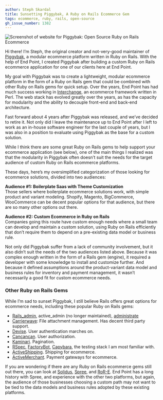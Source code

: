 ```yaml
---
author: Steph Skardal
title: Sunsetting Piggybak, A Ruby on Rails Ecommerce Gem
tags: ecommerce, ruby, rails, open-source
gh_issue_number: 1382
---
```


<img src="/blog/2018/02/14/sunsetting-piggybak/piggybak.jpg" alt="Screenshot of website for Piggybak: Open Source Ruby on Rails Ecommerce" /><br />

Hi there! I’m Steph, the original creator and not-very-good maintainer
of [Piggybak](https://github.com/piggybak/piggybak), a modular ecommerce
platform written in Ruby on Rails. With the help of End Point, I created
Piggybak after building a custom Ruby on Rails ecommerce application
for one of our clients here at End Point.

My goal with Piggybak was to create a lightweight, modular ecommerce
platform in the form of a Ruby on Rails gem that could be combined with
other Ruby on Rails gems for quick setup. Over the years, End Point has
had much success working in [Interchange](http://www.icdevgroup.org/), an
ecommerce framework written in Perl.  The web stack has evolved greatly
over the years, as has the capacity for modularity and the ability to
decouple front-end and back-end architecture.

Fast forward about 4 years after Piggybak was released, and we’ve
decided to retire it. Not only did I leave the maintenance up to End Point
after I left to work as an in-house software engineer for the last couple
of years, but I was also in a position to evaluate using Piggybak as
the base for a custom solution.

While I think there are some great Ruby on Rails gems to help support
your ecommerce application (see below), one of the main things I realized
was that the modularity in Piggybak often doesn’t suit the needs for the
target audience of custom Ruby on Rails ecommerce platforms.

These days, here’s my oversimplified categorization of those looking
for ecommerce solutions, divided into two audiences:

<b>Audience #1: Boilerplate Saas with Theme Customization</b><br />
Those sellers where boilerplate ecommerce solutions work, with simple
product and variant modeling. Shopify, Magento, BigCommerce, WooCommerce
can be decent popular options for that audience, but there are so many
other options out there.
  
<b>Audience #2: Custom Ecommerce in Ruby on Rails</b><br />
Companies going this route have custom enough needs where a small
team can develop and maintain a custom solution, using Ruby on Rails
efficiently that don’t require them to depend on a pre-existing data
model or business rule.
 
Not only did Piggybak suffer from a lack of community involvement, but it
also didn’t suit the needs of the two audiences listed above. Because
it was complex enough written in the form of a Rails gem (engine),
it required a developer with some knowledge to install and customize
further. And because it defined assumptions around the product-variant
data model and business rules for inventory and payment management,
it wasn’t necessarily a good fit for custom ecommerce needs.

### Other Ruby on Rails Gems

While I’m sad to sunset Piggybak, I still believe Rails offers great
options for ecommerce needs, including these popular Ruby on Rails gems:

* [Rails_admin](https://github.com/sferik/rails_admin), active_admin (no longer maintained), [administrate](https://github.com/thoughtbot/administrate)
* [Carrierwave](https://github.com/carrierwaveuploader/carrierwave): File attachment management. Has decent third party support.
* [Devise](https://github.com/plataformatec/devise). User authentication marches on.
* [Cancancan](https://github.com/CanCanCommunity/cancancan). User authorization.
* [Kaminari](https://github.com/kaminari/kaminari). Pagination.
* [RSpec](http://rspec.info/), [FactoryBot](https://github.com/thoughtbot/factory_bot), [Capybara](https://github.com/teamcapybara/capybara), the testing stack I am most familiar with.
* [ActiveShipping](https://github.com/Shopify/active_shipping). Shipping for ecommerce.
* [ActiveMerchant](https://github.com/activemerchant/active_merchant). Payment gateways for ecommerce.

If you are wondering if there are any Ruby on Rails ecommerce gems still
out there, you can look at [Solidus](https://solidus.io/),
[Spree](https://spreecommerce.org/), and [RoR-E](http://www.ror-e.com/).
End Point has a long history with Spree, and experience with the other
two platforms, but again, the audience of those businesses choosing
a custom path may not want to be tied to the data models and business
rules adopted by these existing platforms.
